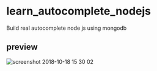 # learn_autocomplete_nodejs
Build real autocomplete node js using mongodb

## preview
![screenshot 2018-10-18 15 30 02](https://user-images.githubusercontent.com/30043386/47141529-1cf89200-d2eb-11e8-8f64-f0814e838384.png)
